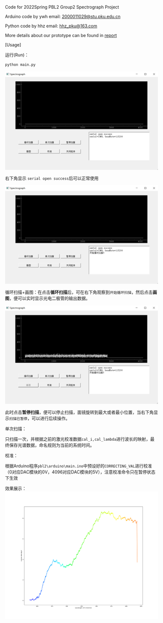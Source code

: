Code for 2022Spring PBL2 Group2 Spectrograph Project

Arduino code by ywh
    email: 2000011029@stu.pku.edu.cn
    
Python code by hhz 
    email: hhz_pku@163.com

More details about our prototype can be found in [report](https://riverback.github.io/FileStorage/Spectrograph.pdf)

[Usage]

运行(Run)：

```bash
python main.py
```

![MainGUI](https://github.com/riverback/2022Spring-PBL2-Spectrograph/blob/main/images/MainGUI.png)

右下角显示 `serial open success`后可以正常使用

![start_scan](https://github.com/riverback/2022Spring-PBL2-Spectrograph/blob/main/images/start_scan.png)

循环扫描+画图：在点击**循环扫描**后，可在右下角观察到`开始循环扫描`，然后点击**画图**，便可以实时显示光电二极管的输出数据。

![Circular scan](https://github.com/riverback/2022Spring-PBL2-Spectrograph/blob/main/images/cycle_scan.png)

此时点击**暂停扫描**，便可以停止扫描，面镜旋转到最大或者最小位置，当右下角显示`扫描已暂停`，可以进行后续操作。



单次扫描：

只扫描一次，并根据之前的激光校准数据`cal_i,cal_lambda`进行波长的映射，最终保存光谱数据，命名规则为当前的系统时间。



校准：

根据Arduino程序`pbl2\arduino\main.ino`中预设好的`CORRECTING_VAL`进行校准（0对应DAC模块的0V，4096对应DAC模块的5V），注意校准命令只在暂停状态下生效

效果展示：
![Sample](https://github.com/riverback/2022Spring-PBL2-Spectrograph/blob/main/images/sample.png)
